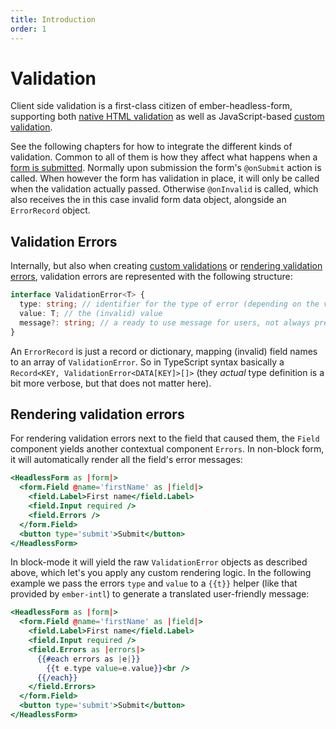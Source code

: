 ```yaml
---
title: Introduction
order: 1
---
```


# Validation

Client side validation is a first-class citizen of ember-headless-form, supporting both [native HTML validation](./native/) as well as JavaScript-based [custom validation](./custom-validation.md).

See the following chapters for how to integrate the different kinds of validation. Common to all of them is how they affect what happens when a [form is submitted](../usage/data/index.md#getting-data-out). Normally upon submission the form's `@onSubmit` action is called. When however the form has validation in place, it will only be called when the validation actually passed. Otherwise `@onInvalid` is called, which also receives the in this case invalid form data object, alongside an `ErrorRecord` object.

## Validation Errors

Internally, but also when creating [custom validations](./custom-validation.md) or [rendering validation errors](#rendering-validation-errors), validation errors are represented with the following structure:

```ts
interface ValidationError<T> {
  type: string; // identifier for the type of error (depending on the validation solution that generated the error)
  value: T; // the (invalid) value
  message?: string; // a ready to use message for users, not always present (depending on the validation solution that generated the error))
}
```

An `ErrorRecord` is just a record or dictionary, mapping (invalid) field names to an array of `ValidationError`. So in TypeScript syntax basically a `Record<KEY, ValidationError<DATA[KEY]>[]>` (they _actual_ type definition is a bit more verbose, but that does not matter here).

## Rendering validation errors

For rendering validation errors next to the field that caused them, the `Field` component yields another contextual component `Errors`. In non-block form, it will automatically render all the field's error messages:

```hbs
<HeadlessForm as |form|>
  <form.Field @name='firstName' as |field|>
    <field.Label>First name</field.Label>
    <field.Input required />
    <field.Errors />
  </form.Field>
  <button type='submit'>Submit</button>
</HeadlessForm>
```

In block-mode it will yield the raw `ValidationError` objects as described above, which let's you apply any custom rendering logic. In the following example we pass the errors `type` and `value` to a `{{t}}` helper (like that provided by `ember-intl`) to generate a translated user-friendly message:

```hbs
<HeadlessForm as |form|>
  <form.Field @name='firstName' as |field|>
    <field.Label>First name</field.Label>
    <field.Input required />
    <field.Errors as |errors|>
      {{#each errors as |e|}}
        {{t e.type value=e.value}}<br />
      {{/each}}
    </field.Errors>
  </form.Field>
  <button type='submit'>Submit</button>
</HeadlessForm>
```
